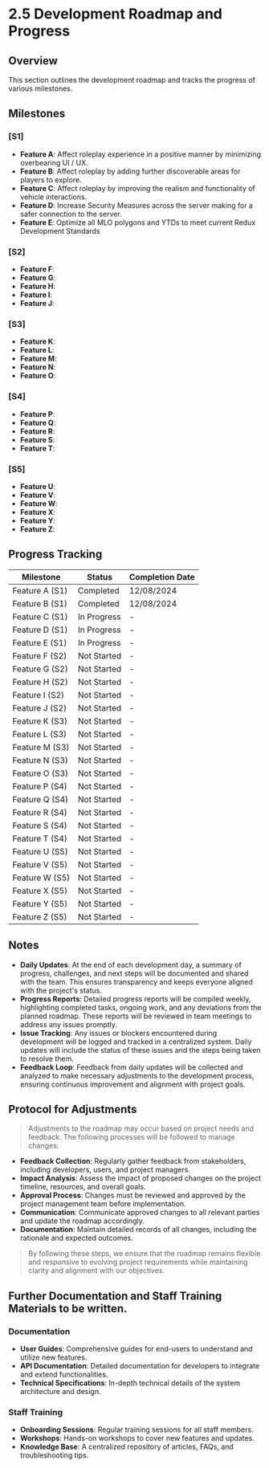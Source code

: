 # 2.5 Development Roadmap and Progress

## Overview
This section outlines the development roadmap and tracks the progress of various milestones.

## Milestones

### [S1]
- **Feature A**: Affect roleplay experience in a positive manner by minimizing overbearing UI / UX.
- **Feature B**: Affect roleplay by adding further discoverable areas for players to explore.
- **Feature C**: Affect roleplay by improving the realism and functionality of vehicle interactions.
- **Feature D**: Increase Security Measures across the server making for a safer connection to the server.
- **Feature E**: Optimize all MLO polygons and YTDs to meet current Redux Development Standards
### [S2]
- **Feature F**: 
- **Feature G**: 
- **Feature H**: 
- **Feature I**: 
- **Feature J**: 

### [S3]
- **Feature K**: 
- **Feature L**: 
- **Feature M**:
- **Feature N**:
- **Feature O**:

### [S4] 
- **Feature P**: 
- **Feature Q**: 
- **Feature R**: 
- **Feature S**: 
- **Feature T**: 

### [S5]
- **Feature U**:
- **Feature V**:
- **Feature W**:
- **Feature X**:
- **Feature Y**: 
- **Feature Z**: 

## Progress Tracking
| Milestone       | Status        | Completion Date |
|-----------------|---------------|-----------------|
| Feature A (S1)  | Completed     | 12/08/2024      |
| Feature B (S1)  | Completed     | 12/08/2024      |
| Feature C (S1)  | In Progress   | -               |
| Feature D (S1)  | In Progress   | -               |
| Feature E (S1)  | In Progress   | -               |
| Feature F (S2)  | Not Started   | -               |
| Feature G (S2)  | Not Started   | -               |
| Feature H (S2)  | Not Started   | -               |
| Feature I (S2)  | Not Started   | -               |
| Feature J (S2)  | Not Started   | -               |
| Feature K (S3)  | Not Started   | -               |
| Feature L (S3)  | Not Started   | -               |
| Feature M (S3)  | Not Started   | -               |
| Feature N (S3)  | Not Started   | -               |
| Feature O (S3)  | Not Started   | -               |
| Feature P (S4)  | Not Started   | -               |
| Feature Q (S4)  | Not Started   | -               |
| Feature R (S4)  | Not Started   | -               |
| Feature S (S4)  | Not Started   | -               |
| Feature T (S4)  | Not Started   | -               |
| Feature U (S5)  | Not Started   | -               |
| Feature V (S5)  | Not Started   | -               |
| Feature W (S5)  | Not Started   | -               |
| Feature X (S5)  | Not Started   | -               |
| Feature Y (S5)  | Not Started   | -               |
| Feature Z (S5)  | Not Started   | -               |



## Notes
- **Daily Updates**: At the end of each development day, a summary of progress, challenges, and next steps will be documented and shared with the team. This ensures transparency and keeps everyone aligned with the project's status.
- **Progress Reports**: Detailed progress reports will be compiled weekly, highlighting completed tasks, ongoing work, and any deviations from the planned roadmap. These reports will be reviewed in team meetings to address any issues promptly.
- **Issue Tracking**: Any issues or blockers encountered during development will be logged and tracked in a centralized system. Daily updates will include the status of these issues and the steps being taken to resolve them.
- **Feedback Loop**: Feedback from daily updates will be collected and analyzed to make necessary adjustments to the development process, ensuring continuous improvement and alignment with project goals.

## Protocol for Adjustments
> Adjustments to the roadmap may occur based on project needs and feedback. The following processes will be followed to manage changes:

- **Feedback Collection**: Regularly gather feedback from stakeholders, including developers, users, and project managers.
- **Impact Analysis**: Assess the impact of proposed changes on the project timeline, resources, and overall goals.
- **Approval Process**: Changes must be reviewed and approved by the project management team before implementation.
- **Communication**: Communicate approved changes to all relevant parties and update the roadmap accordingly.
- **Documentation**: Maintain detailed records of all changes, including the rationale and expected outcomes.

> By following these steps, we ensure that the roadmap remains flexible and responsive to evolving project requirements while maintaining clarity and alignment with our objectives.

## Further Documentation and Staff Training Materials to be written.

### Documentation
- **User Guides**: Comprehensive guides for end-users to understand and utilize new features.
- **API Documentation**: Detailed documentation for developers to integrate and extend functionalities.
- **Technical Specifications**: In-depth technical details of the system architecture and design.

### Staff Training
- **Onboarding Sessions**: Regular training sessions for all staff members.
- **Workshops**: Hands-on workshops to cover new features and updates.
- **Knowledge Base**: A centralized repository of articles, FAQs, and troubleshooting tips.
